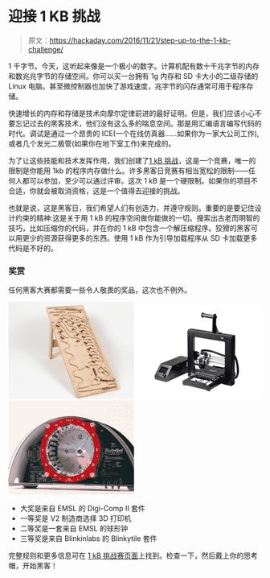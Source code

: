 # 迎接 1 KB 挑战

> 原文：<https://hackaday.com/2016/11/21/step-up-to-the-1-kb-challenge/>

1 千字节。今天，这听起来像是一个极小的数字。计算机配有数十千兆字节的内存和数兆兆字节的存储空间。你可以买一台拥有 1g 内存和 SD 卡大小的二级存储的 Linux 电脑。甚至微控制器也加快了游戏速度，兆字节的闪存通常可用于程序存储。

快速增长的内存和存储是技术向摩尔定律前进的最好证明。但是，我们应该小心不要忘记过去的黑客技术，他们没有这么多的喘息空间。那是用汇编语言编写代码的时代。调试是通过一个昂贵的 ICE(一个在线仿真器……如果你为一家大公司工作),或者几个发光二极管(如果你在地下室工作)来完成的。

为了让这些技能和技术发挥作用，我们创建了[1 kB 挑战](https://hackaday.io/contest/18215-the-1kb-challenge)，这是一个竞赛，唯一的限制是你能用 1kb 的程序内存做什么。许多黑客日竞赛有相当宽松的限制——任何人都可以参加，至少可以通过评审。这次 1 kB 是一个硬限制。如果你的项目不合适，你就会被取消资格，这是一个值得去迎接的挑战。

也就是说，这是黑客日，我们希望人们有创造力，并遵守规则。重要的是要记住设计约束的精神:这是关于用 1 kB 的程序空间做你能做的一切。搜索出古老而明智的技巧，比如压缩你的代码，并在你的 1 kB 中包含一个解压缩程序。狡猾的黑客可以用更少的资源获得更多的东西。使用 1 kB 作为引导加载程序从 SD 卡加载更多代码是不好的。

### 奖赏

任何黑客大赛都需要一些令人敬畏的奖品，这次也不例外。

![](img/ec4c639d71dae47cc98291d9afb62ecb.png)![](img/4346e82ee91c58659a0a15097e1f8583.png)![](img/dd994b798a26b430caf8722482fe5b4e.png)

*   大奖是来自 EMSL 的 Digi-Comp II 套件
*   一等奖是 V2 制造商选择 3D 打印机
*   二等奖是一套来自 EMSL 的球形钟
*   三等奖是来自 Blinkinlabs 的 Blinkytile 套件

完整规则和更多信息可在 [1 kB 挑战赛页面](https://hackaday.io/contest/18215-the-1kb-challenge)上找到。检查一下，然后戴上你的思考帽，开始黑客！